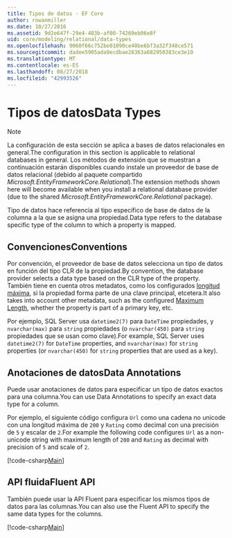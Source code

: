 ```yaml
---
title: Tipos de datos - EF Core
author: rowanmiller
ms.date: 10/27/2016
ms.assetid: 9d2e647f-29e4-483b-af00-74269eb06e8f
uid: core/modeling/relational/data-types
ms.openlocfilehash: 9060f66c752be01090ce40be6bf3a32f348ce571
ms.sourcegitcommit: dadee5905ada9ecdbae28363a682950383ce3e10
ms.translationtype: MT
ms.contentlocale: es-ES
ms.lasthandoff: 08/27/2018
ms.locfileid: "42993526"
---
```

# <a name="data-types"></a><span data-ttu-id="64cf6-102">Tipos de datos</span><span class="sxs-lookup"><span data-stu-id="64cf6-102">Data Types</span></span>

> [!NOTE]  
> <span data-ttu-id="64cf6-103">La configuración de esta sección se aplica a bases de datos relacionales en general.</span><span class="sxs-lookup"><span data-stu-id="64cf6-103">The configuration in this section is applicable to relational databases in general.</span></span> <span data-ttu-id="64cf6-104">Los métodos de extensión que se muestran a continuación estarán disponibles cuando instale un proveedor de base de datos relacional (debido al paquete compartido *Microsoft.EntityFrameworkCore.Relational*).</span><span class="sxs-lookup"><span data-stu-id="64cf6-104">The extension methods shown here will become available when you install a relational database provider (due to the shared *Microsoft.EntityFrameworkCore.Relational* package).</span></span>

<span data-ttu-id="64cf6-105">Tipo de datos hace referencia al tipo específico de base de datos de la columna a la que se asigna una propiedad.</span><span class="sxs-lookup"><span data-stu-id="64cf6-105">Data type refers to the database specific type of the column to which a property is mapped.</span></span>

## <a name="conventions"></a><span data-ttu-id="64cf6-106">Convenciones</span><span class="sxs-lookup"><span data-stu-id="64cf6-106">Conventions</span></span>

<span data-ttu-id="64cf6-107">Por convención, el proveedor de base de datos selecciona un tipo de datos en función del tipo CLR de la propiedad.</span><span class="sxs-lookup"><span data-stu-id="64cf6-107">By convention, the database provider selects a data type based on the CLR type of the property.</span></span> <span data-ttu-id="64cf6-108">También tiene en cuenta otros metadatos, como los configurados [longitud máxima](../max-length.md), si la propiedad forma parte de una clave principal, etcetera.</span><span class="sxs-lookup"><span data-stu-id="64cf6-108">It also takes into account other metadata, such as the configured [Maximum Length](../max-length.md), whether the property is part of a primary key, etc.</span></span>

<span data-ttu-id="64cf6-109">Por ejemplo, SQL Server usa `datetime2(7)` para `DateTime` propiedades, y `nvarchar(max)` para `string` propiedades (o `nvarchar(450)` para `string` propiedades que se usan como clave).</span><span class="sxs-lookup"><span data-stu-id="64cf6-109">For example, SQL Server uses `datetime2(7)` for `DateTime` properties, and `nvarchar(max)` for `string` properties (or `nvarchar(450)` for `string` properties that are used as a key).</span></span>

## <a name="data-annotations"></a><span data-ttu-id="64cf6-110">Anotaciones de datos</span><span class="sxs-lookup"><span data-stu-id="64cf6-110">Data Annotations</span></span>

<span data-ttu-id="64cf6-111">Puede usar anotaciones de datos para especificar un tipo de datos exactos para una columna.</span><span class="sxs-lookup"><span data-stu-id="64cf6-111">You can use Data Annotations to specify an exact data type for a column.</span></span>

<span data-ttu-id="64cf6-112">Por ejemplo, el siguiente código configura `Url` como una cadena no unicode con una longitud máxima de `200` y `Rating` como decimal con una precisión de `5` y escalar de `2`.</span><span class="sxs-lookup"><span data-stu-id="64cf6-112">For example the following code configures `Url` as a non-unicode string with maximum length of `200` and `Rating` as decimal with precision of `5` and scale of `2`.</span></span>

[!code-csharp[Main](../../../../samples/core/Modeling/DataAnnotations/Samples/Relational/DataType.cs?name=Entities&highlight=4,6)]

## <a name="fluent-api"></a><span data-ttu-id="64cf6-113">API fluida</span><span class="sxs-lookup"><span data-stu-id="64cf6-113">Fluent API</span></span>

<span data-ttu-id="64cf6-114">También puede usar la API Fluent para especificar los mismos tipos de datos para las columnas.</span><span class="sxs-lookup"><span data-stu-id="64cf6-114">You can also use the Fluent API to specify the same data types for the columns.</span></span>

[!code-csharp[Main](../../../../samples/core/Modeling/FluentAPI/Samples/Relational/DataType.cs?name=Model&highlight=9-10)]
